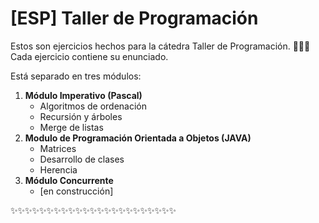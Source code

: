 # [ESP] Taller de Programación

Estos son ejercicios hechos para la cátedra Taller de Programación. 👩🏻‍💻
Cada ejercicio contiene su enunciado.

Está separado en tres módulos:
1. **Módulo Imperativo (Pascal)**
	- Algoritmos de ordenación
	- Recursión y árboles
	- Merge de listas
2. **Modulo de Programación Orientada a Objetos (JAVA)**
	- Matrices
	- Desarrollo de clases
	- Herencia
3. **Módulo Concurrente**
	- [en construcción]


✨✨✨✨✨✨✨✨✨✨✨✨✨✨✨✨✨✨✨✨✨✨✨
